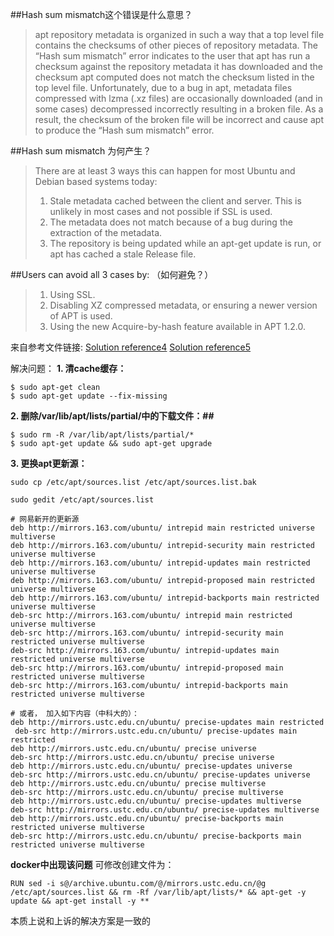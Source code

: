 ##Hash sum mismatch这个错误是什么意思？
>apt repository metadata is organized in such a way that a top level file contains the checksums of other pieces of repository metadata.
 The “Hash sum mismatch” error indicates to the user that apt has run a checksum against the repository metadata it has downloaded and the checksum apt computed does not match the checksum listed in the top level file.
Unfortunately, due to a bug in apt, metadata files compressed with lzma (.xz files) are occasionally downloaded (and in some cases) decompressed incorrectly resulting in a broken file.     As a result, the checksum of the broken file will be incorrect and cause apt to produce the “Hash sum mismatch” error.

##Hash sum mismatch 为何产生？
>There are at least 3 ways this can happen for most Ubuntu and Debian based systems today:
>1. Stale metadata cached between the client and server. This is unlikely in most cases and not possible if SSL is used.
>1. The metadata does not match because of a bug during the extraction of the metadata.
>1. The repository is being updated while an apt-get update is run, or apt has cached a stale Release file.

##Users can avoid all 3 cases by: （如何避免？）
>1. Using SSL.
>1. Disabling XZ compressed metadata, or ensuring a newer version of APT is used.
>1. Using the new Acquire-by-hash feature available in APT 1.2.0.

来自参考文件链接:
[Solution reference4](https://blog.packagecloud.io/eng/2016/09/27/fixing-apt-hash-sum-mismatch-consistent-apt-repositories/)
[Solution reference5](https://blog.packagecloud.io/eng/2016/03/21/apt-hash-sum-mismatch/)

解决问题：
__1. 清cache缓存：__
```shell
$ sudo apt-get clean
$ sudo apt-get update --fix-missing
```
__2. 删除/var/lib/apt/lists/partial/中的下载文件：##__
```shell
$ sudo rm -R /var/lib/apt/lists/partial/*
$ sudo apt-get update && sudo apt-get upgrade
```
__3. 更换apt更新源：__
```shell
sudo cp /etc/apt/sources.list /etc/apt/sources.list.bak
```
```shell
sudo gedit /etc/apt/sources.list
```
```shell
# 网易新开的更新源
deb http://mirrors.163.com/ubuntu/ intrepid main restricted universe multiverse
deb http://mirrors.163.com/ubuntu/ intrepid-security main restricted universe multiverse
deb http://mirrors.163.com/ubuntu/ intrepid-updates main restricted universe multiverse
deb http://mirrors.163.com/ubuntu/ intrepid-proposed main restricted universe multiverse
deb http://mirrors.163.com/ubuntu/ intrepid-backports main restricted universe multiverse
deb-src http://mirrors.163.com/ubuntu/ intrepid main restricted universe multiverse
deb-src http://mirrors.163.com/ubuntu/ intrepid-security main restricted universe multiverse
deb-src http://mirrors.163.com/ubuntu/ intrepid-updates main restricted universe multiverse
deb-src http://mirrors.163.com/ubuntu/ intrepid-proposed main restricted universe multiverse
deb-src http://mirrors.163.com/ubuntu/ intrepid-backports main restricted universe multiverse

# 或者， 加入如下内容（中科大的）：
deb http://mirrors.ustc.edu.cn/ubuntu/ precise-updates main restricted
 deb-src http://mirrors.ustc.edu.cn/ubuntu/ precise-updates main restricted
deb http://mirrors.ustc.edu.cn/ubuntu/ precise universe
deb-src http://mirrors.ustc.edu.cn/ubuntu/ precise universe
deb http://mirrors.ustc.edu.cn/ubuntu/ precise-updates universe
deb-src http://mirrors.ustc.edu.cn/ubuntu/ precise-updates universe
deb http://mirrors.ustc.edu.cn/ubuntu/ precise multiverse
deb-src http://mirrors.ustc.edu.cn/ubuntu/ precise multiverse
deb http://mirrors.ustc.edu.cn/ubuntu/ precise-updates multiverse
deb-src http://mirrors.ustc.edu.cn/ubuntu/ precise-updates multiverse
deb http://mirrors.ustc.edu.cn/ubuntu/ precise-backports main restricted universe multiverse
deb-src http://mirrors.ustc.edu.cn/ubuntu/ precise-backports main restricted universe multiverse
```

__docker中出现该问题__
可修改创建文件为：
```shell
RUN sed -i s@/archive.ubuntu.com/@/mirrors.ustc.edu.cn/@g /etc/apt/sources.list && rm -Rf /var/lib/apt/lists/* && apt-get -y update && apt-get install -y **
```
本质上说和上诉的解决方案是一致的
